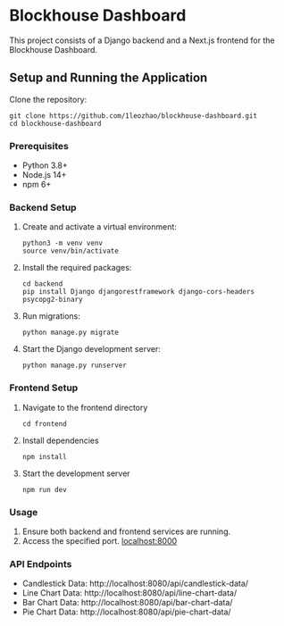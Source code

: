 # Blockhouse Dashboard

This project consists of a Django backend and a Next.js frontend for the Blockhouse Dashboard.

## Setup and Running the Application

Clone the repository:
   ```
   git clone https://github.com/1leozhao/blockhouse-dashboard.git
   cd blockhouse-dashboard
   ```

### Prerequisites

- Python 3.8+
- Node.js 14+
- npm 6+

### Backend Setup

1. Create and activate a virtual environment:
   ```
   python3 -m venv venv
   source venv/bin/activate
   ```

2. Install the required packages:
   ```
   cd backend
   pip install Django djangorestframework django-cors-headers psycopg2-binary
   ```

3. Run migrations:
   ```
   python manage.py migrate
   ```

4. Start the Django development server:
   ```
   python manage.py runserver
   ```

### Frontend Setup

   1. Navigate to the frontend directory
      ```
      cd frontend
      ```

   2. Install dependencies
      ```
      npm install
      ```
      
   3. Start the development server
      ```
      npm run dev
      ```
      
### Usage

1. Ensure both backend and frontend services are running.
2. Access the specified port. [localhost:8000](http://localhost:8000/)

### API Endpoints
- Candlestick Data: http://localhost:8080/api/candlestick-data/
- Line Chart Data: http://localhost:8080/api/line-chart-data/
- Bar Chart Data: http://localhost:8080/api/bar-chart-data/
- Pie Chart Data: http://localhost:8080/api/pie-chart-data/
